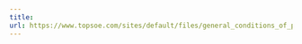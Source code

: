 ```yaml
---
title: 
url: https://www.topsoe.com/sites/default/files/general_conditions_of_purchase_january_2016.pdf
---
```


